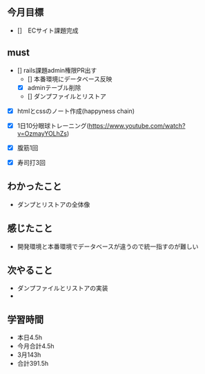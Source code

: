 
## 今月目標
- []　ECサイト課題完成 


## must
- [] rails課題admin権限PR出す
  - [] 本番環境にデータベース反映
  - [x] adminテーブル削除
  - [] ダンプファイルとリストア
  
- [x] htmlとcssのノート作成(happyness chain)
  
- [x] 1日10分眼球トレーニング(https://www.youtube.com/watch?v=OzmayYOLhZs)
- [x] 腹筋1回
- [x] 寿司打3回

## わかったこと
- ダンプとリストアの全体像
  


## 感じたこと
- 開発環境と本番環境でデータベースが違うので統一指すのが難しい
  


  

## 次やること
  - ダンプファイルとリストアの実装
  - 
  

 

## 学習時間
  - 本日4.5h
  - 今月合計4.5h
  - 3月143h
  - 合計391.5h
